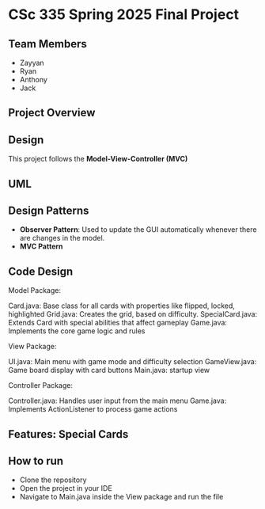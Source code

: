 # CSc 335 Spring 2025 Final Project

## Team Members
- Zayyan
- Ryan
- Anthony
- Jack

## Project Overview

## Design
This project follows the **Model-View-Controller (MVC)** 

## UML

## Design Patterns
- **Observer Pattern**: Used to update the GUI automatically whenever there are changes in the model.
- **MVC Pattern**

## Code Design

Model Package:

Card.java: Base class for all cards with properties like flipped, locked, highlighted
Grid.java: Creates the grid, based on difficulty.
SpecialCard.java: Extends Card with special abilities that affect gameplay
Game.java: Implements the core game logic and rules


View Package:

UI.java: Main menu with game mode and difficulty selection
GameView.java: Game board display with card buttons
Main.java: startup view


Controller Package:

Controller.java: Handles user input from the main menu
Game.java: Implements ActionListener to process game actions


## Features: Special Cards

## How to run

- Clone the repository
- Open the project in your IDE
- Navigate to Main.java inside the View package and run the file
